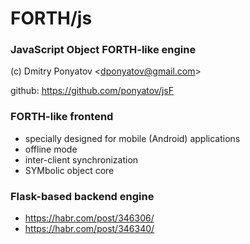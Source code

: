 # FORTH/js
### JavaScript Object FORTH-like engine

(c) Dmitry Ponyatov <<dponyatov@gmail.com>>

github: https://github.com/ponyatov/jsF

### FORTH-like frontend

* specially designed for mobile (Android) applications
* offline mode
* inter-client synchronization
* SYMbolic object core

### Flask-based backend engine

* https://habr.com/post/346306/
* https://habr.com/post/346340/
